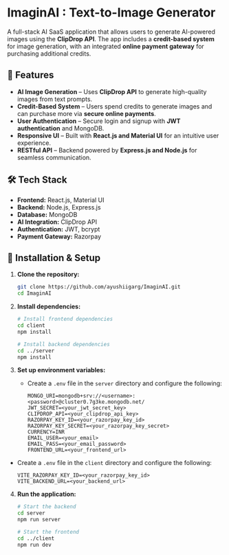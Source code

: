 
# ImaginAI : Text-to-Image Generator

A full-stack AI SaaS application that allows users to generate AI-powered images using the **ClipDrop API**. The app includes a **credit-based system** for image generation, with an integrated **online payment gateway** for purchasing additional credits.  

## 🚀 Features  
- **AI Image Generation** – Uses **ClipDrop API** to generate high-quality images from text prompts.  
- **Credit-Based System** – Users spend credits to generate images and can purchase more via **secure online payments**.  
- **User Authentication** – Secure login and signup with **JWT authentication** and MongoDB.  
- **Responsive UI** – Built with **React.js and Material UI** for an intuitive user experience.  
- **RESTful API** – Backend powered by **Express.js and Node.js** for seamless communication.  

## 🛠 Tech Stack  
- **Frontend:** React.js, Material UI  
- **Backend:** Node.js, Express.js  
- **Database:** MongoDB  
- **AI Integration:** ClipDrop API  
- **Authentication:** JWT, bcrypt  
- **Payment Gateway:** Razorpay

## 📌 Installation & Setup  

1. **Clone the repository:**  
   ```sh
   git clone https://github.com/ayushiigarg/ImaginAI.git
   cd ImaginAI
   ```

2. **Install dependencies:**  
   ```sh
   # Install frontend dependencies  
   cd client  
   npm install  

   # Install backend dependencies  
   cd ../server  
   npm install  
   ```

3. **Set up environment variables:**  
   - Create a `.env` file in the `server` directory and configure the following:  
     ```env
     MONGO_URI=mongodb+srv://<username>:<password>@cluster0.7g3ke.mongodb.net/
     JWT_SECRET=<your_jwt_secret_key>
     CLIPDROP_API=<your_clipdrop_api_key>
     RAZORPAY_KEY_ID=<your_razorpay_key_id>
     RAZORPAY_KEY_SECRET=<your_razorpay_key_secret>
     CURRENCY=INR
     EMAIL_USER=<your_email>
     EMAIL_PASS=<your_email_password>
     FRONTEND_URL=<your_frontend_url>
     ```
  - Create a `.env` file in the `client` directory and configure the following:  
     ```env
     VITE_RAZORPAY_KEY_ID=<your_razorpay_key_id>
     VITE_BACKEND_URL=<your_backend_url>
     ```
4. **Run the application:**  
   ```sh
   # Start the backend  
   cd server  
   npm run server

   # Start the frontend  
   cd ../client  
   npm run dev
   ```

